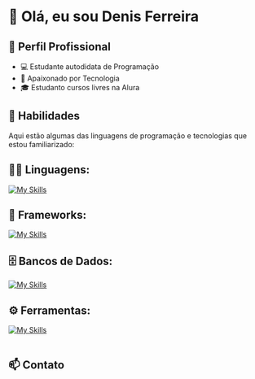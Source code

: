 # 👋 Olá, eu sou Denis Ferreira

## 💼 Perfil Profissional

- 💻 Estudante autodidata de Programação
- 🌱 Apaixonado por Tecnologia
- 🎓 Estudanto cursos livres na Alura

## 🚀 Habilidades

Aqui estão algumas das linguagens de programação e tecnologias que estou familiarizado:

## 👨‍💻 Linguagens: 
[![My Skills](https://skillicons.dev/icons?i=python)](https://skillicons.dev)

## 🧰 Frameworks: 
[![My Skills](https://skillicons.dev/icons?i=django)](https://skillicons.dev)

## 🗄️ Bancos de Dados: 
[![My Skills](https://skillicons.dev/icons?i=mysql)](https://skillicons.dev)
## ⚙️ Ferramentas:
[![My Skills](https://skillicons.dev/icons?i=git,github)](https://skillicons.dev)<br><br>

## 📫 Contato
